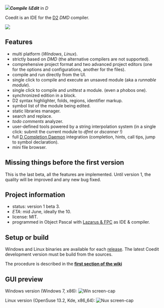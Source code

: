 
![](https://github.com/BBasile/Coedit/raw/master/logo/ce1.png)***Compile*** &***Edit*** in _D_

Coedit is an IDE for the [D2](http://dlang.org) _DMD_ compiler.

![](https://github.com/BBasile/Coedit/raw/master/lazproj/coedit.win7.33.png)

**Features**
--------
- multi platform (_Windows_, _Linux_).
- strictly based on *DMD* (the alternative compilers are not supported).
- comprehensive project format and two advanced project editors (one for the options and configurations, another for the files).
- compile and run directly from the UI.
- single click to compile and execute an unsaved module (aka a _runnable module_).
- single click to compile and _unittest_ a module. (even a phobos one).
- synchronized edition in a block.
- D2 syntax highlighter, folds, regions, identifier markup.
- symbol list of the module being edited.
- static libraries manager.
- search and replace.
- _todo comments_ analyzer.
- user-defined tools powered by a string interpolation system (in a single click: submit the current module to _dfmt_ or _dscanner_ !)
- full [D Completion Daemon](https://github.com/Hackerpilot/DCD) integration (completion, hints, call tips, jump to symbol declaration).
- mini file browser.

**Missing things before the first version**
---------------------------------------
This is the last beta, all the features are implemented.
Until version 1, the quality will be improved and any new bug fixed.

**Project information**
-------------------
- status:  version 1 beta 3.
- _ETA_: mid June, ideally the 10.
- license: MIT.
- programmed in Object Pascal with [Lazarus & FPC](http://www.lazarus.freepascal.org) as IDE & compiler.

**Setup or build**
--------------
Windows and Linux binaries are available for each [release](https://github.com/BBasile/Coedit/releases).
The latest Coedit development version must be build from the sources.

The procedure is described in the [**first section of the wiki**](https://github.com/BBasile/Coedit/wiki#detailed-setup-procedure)

**GUI preview**
-----------
Windows version (Windows 7, x86):
![Win screen-cap](https://github.com/BBasile/Coedit/raw/master/lazproj/coedit.win7.png "Coedit GUI preview")

Linux version (OpenSuse 13.2, Kde, x86_64):
![Nux screen-cap](https://github.com/BBasile/Coedit/raw/master/lazproj/coedit.linux.kde.png "Coedit GUI preview")